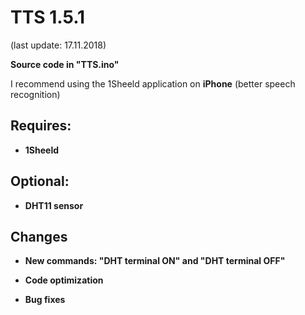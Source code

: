 # TTS 1.5.1

(last update: 17.11.2018)


<b>Source code in "TTS.ino"</b>

I recommend using the 1Sheeld application on <b>iPhone</b> (better speech recognition)

## Requires:

* <b>1Sheeld</b>

## Optional:

* <b>DHT11 sensor</b>

## Changes

* <b>New commands: "DHT terminal ON" and "DHT terminal OFF"

* <b>Code optimization</b>
* <b>Bug fixes</b>
